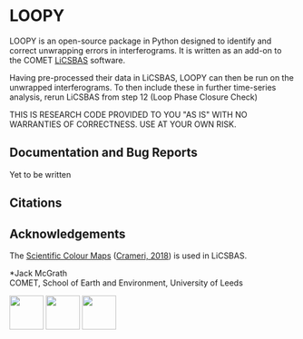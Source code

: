 # LOOPY

LOOPY is an open-source package in Python designed to identify and correct unwrapping errors in interferograms. It is written as an add-on to the COMET [LiCSBAS](https://github.com/yumorishita/LiCSBAS) software.

Having pre-processed their data in LiCSBAS, LOOPY can then be run on the unwrapped interferograms. To then include these in further time-series analysis, rerun LiCSBAS from step 12 (Loop Phase Closure Check)

THIS IS RESEARCH CODE PROVIDED TO YOU "AS IS" WITH NO WARRANTIES OF CORRECTNESS. USE AT YOUR OWN RISK.

## Documentation and Bug Reports

Yet to be written

## Citations


## Acknowledgements

The [Scientific Colour Maps](http://www.fabiocrameri.ch/colourmaps.php) ([Crameri, 2018](https://doi.org/10.5194/gmd-11-2541-2018)) is used in LiCSBAS.

*Jack McGrath\
COMET, School of Earth and Environment, University of Leeds

[<img src="https://raw.githubusercontent.com/wiki/yumorishita/LiCSBAS/images/COMET_logo.png"  height="60">](https://comet.nerc.ac.uk/)   [<img src="https://raw.githubusercontent.com/wiki/yumorishita/LiCSBAS/images/logo-leeds.png"  height="60">](https://environment.leeds.ac.uk/see/)  [<img src="https://raw.githubusercontent.com/wiki/yumorishita/LiCSBAS/images/LiCS_logo.jpg"  height="60">](https://comet.nerc.ac.uk/COMET-LiCS-portal/) 
